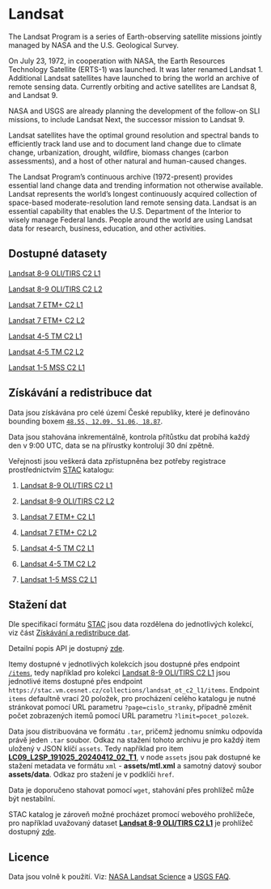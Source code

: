 # Landsat

The Landsat Program is a series of Earth-observing satellite missions jointly managed by NASA and the U.S. Geological Survey. 

On July 23, 1972, in cooperation with NASA, the Earth Resources Technology Satellite (ERTS-1) was launched. It was later renamed Landsat 1. Additional Landsat satellites have launched to bring the world an archive of remote sensing data. Currently orbiting and active satellites are Landsat 8, and Landsat 9. 

NASA and USGS are already planning the development of the follow-on SLI missions, to include Landsat Next, the successor mission to Landsat 9. 

Landsat satellites have the optimal ground resolution and spectral bands to efficiently track land use and to document land change due to climate change, urbanization, drought, wildfire, biomass changes (carbon assessments), and a host of other natural and human-caused changes. 

The Landsat Program’s continuous archive (1972-present) provides essential land change data and trending information not otherwise available. Landsat represents the world’s longest continuously acquired collection of space-based moderate-resolution land remote sensing data. Landsat is an essential capability that enables the U.S. Department of the Interior to wisely manage Federal lands. People around the world are using Landsat data for research, business, education, and other activities.

## Dostupné datasety

[Landsat 8-9 OLI/TIRS C2 L1](https://www.usgs.gov/media/files/landsat-8-9-olitirs-collection-2-level-1-data-format-control-book)

[Landsat 8-9 OLI/TIRS C2 L2](https://www.usgs.gov/centers/eros/science/usgs-eros-archive-landsat-archives-landsat-8-9-olitirs-collection-2-level-2)

[Landsat 7 ETM+ C2 L1](https://www.usgs.gov/media/files/landsat-7-etm-collection-2-level-1-data-format-control-book)

[Landsat 7 ETM+ C2 L2](https://www.usgs.gov/centers/eros/science/usgs-eros-archive-landsat-archives-landsat-7-etm-plus-collection-2-level-2)

[Landsat 4-5 TM C2 L1](https://www.usgs.gov/centers/eros/science/usgs-eros-archive-landsat-archives-landsat-4-5-thematic-mapper-collection-2)

[Landsat 4-5 TM C2 L2](https://www.usgs.gov/centers/eros/science/usgs-eros-archive-landsat-archives-landsat-4-5-tm-collection-2-level-2-science)

[Landsat 1-5 MSS C2 L1](https://www.usgs.gov/centers/eros/science/usgs-eros-archive-landsat-archives-landsat-1-5-multispectral-scanner-mss-level)

## Získávání a redistribuce dat

Data jsou získávána pro celé území České republiky, které je definováno bounding boxem [`48.55, 12.09, 51.06, 18.87`](http://bboxfinder.com/#48.550000,12.090000,51.060000,18.870000). 

Data jsou stahována inkrementálně, kontrola přítůstku dat probíhá každý den v 9:00 UTC, data se na přírustky kontrolují 30 dní zpětně.

Veřejnosti jsou veškerá data zpřístupněna bez potřeby registrace prostřednictvím [STAC](https://stacspec.org/en) katalogu:

1) [Landsat 8-9 OLI/TIRS C2 L1](https://stac.vm.cesnet.cz/collections/landsat_ot_c2_l1)

2) [Landsat 8-9 OLI/TIRS C2 L2](https://stac.vm.cesnet.cz/collections/landsat_ot_c2_l2)

3) [Landsat 7 ETM+ C2 L1](https://stac.vm.cesnet.cz/collections/landsat_etm_c2_l1)

4) [Landsat 7 ETM+ C2 L2](https://stac.vm.cesnet.cz/collections/landsat_etm_c2_l2)

5) [Landsat 4-5 TM C2 L1](https://stac.vm.cesnet.cz/collections/landsat_tm_c2_l1)

6) [Landsat 4-5 TM C2 L2](https://stac.vm.cesnet.cz/collections/landsat_tm_c2_l2)

7) [Landsat 1-5 MSS C2 L1](https://stac.vm.cesnet.cz/collections/landsat_mss_c2_l1)

## Stažení dat

Dle specifikací formátu [STAC](https://stacspec.org/en) jsou data rozdělena do jednotlivých kolekcí, viz část [Získávání a redistribuce dat](#získávání-a-redistribuce-dat).

Detailní popis API je dostupný [zde](https://stac.cesnet.cz/api.html).

Itemy dostupné v jednotlivých kolekcích jsou dostupné přes endpoint [`/items`](https://stac.cesnet.cz/api.html#featuresapi--getfeaturesincollection), tedy například pro kolekci [Landsat 8-9 OLI/TIRS C2 L1](https://stac.vm.cesnet.cz/collections/landsat_ot_c2_l1) jsou jednotlivé items dostupné přes endpoint `https://stac.vm.cesnet.cz/collections/landsat_ot_c2_l1/items`. Endpoint `items` defaultně vrací 20 položek, pro procházení celého katalogu je nutné stránkovat pomocí URL parametru `?page=cislo_stranky`, případně změnit počet zobrazených itemů pomocí URL parametru `?limit=pocet_polozek`.

Data jsou distribuována ve formátu `.tar`, pričemž jednomu snímku odpovída právě jeden `.tar` soubor. Odkaz na stažení tohoto archivu je pro každý item uložený v JSON klíčí `assets`. Tedy například pro item **[LC09_L2SP_191025_20240412_02_T1](https://stac.vm.cesnet.cz/collections/landsat_ot_c2_l2/items/8bb8514b-7e73-5a73-8c20-5835018825f3)**, v node `assets` jsou pak dostupné ke stažení metadata ve formátu `xml` - **assets/mtl.xml** a samotný datový soubor **assets/data**. Odkaz pro stažení je v podklíči `href`.

Data je doporučeno stahovat pomocí `wget`, stahování přes prohlížeč může být nestabilní.

STAC katalog je zároveň možné procházet promocí webového prohlížeče, pro například uvažovaný dataset **[Landsat 8-9 OLI/TIRS C2 L1](https://stac.vm.cesnet.cz/collections/landsat_ot_c2_l1)** je prohlížeč dostupný [zde](https://eo-mqs.c-scale.eu/browser/#/v1/collections/CollGS_CZ|landsat_ot_c2_l1).
                
## Licence

Data jsou volně k použití. Viz: [NASA Landsat Science](https://landsat.gsfc.nasa.gov/data/) a [USGS FAQ](https://www.usgs.gov/faqs/are-there-any-restrictions-use-or-redistribution-landsat-data).
